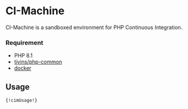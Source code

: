 # CI-Machine

CI-Machine is a sandboxed environment for PHP Continuous Integration.

### Requirement

* PHP 8.1
* [tivins/php-common](https://github.com/tivins/php-common)
* [docker](https://www.docker.com/)

## Usage

```shell
{!cimUsage!}
```

